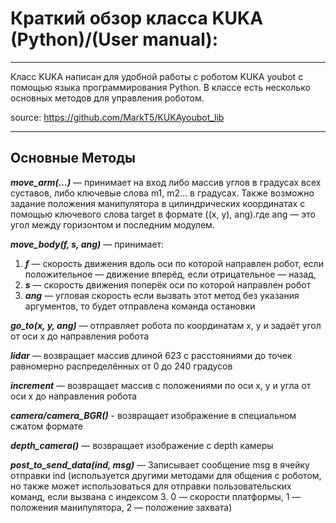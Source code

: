 # Краткий обзор класса KUKA (Python)/(User manual):
____
Класс KUKA написан для удобной работы с роботом KUKA youbot с помощью языка программирования Python. В классе есть несколько основных методов для управления роботом.

source: https://github.com/MarkT5/KUKAyoubot_lib
____
## Основные Методы

___move_arm(...)___ — принимает на вход либо массив углов в градусах всех суставов, либо ключевые слова m1, m2…  в градусах. Также возможно задание положения манипулятора в цилиндрических координатах с помощью ключевого слова target в формате ((x, y), ang).где ang — это угол между горизонтом и последним модулем. 

___move_body(f, s, ang)___ — принимает:

1. ___f___ — скорость движения вдоль оси по которой направлен робот, если положительное — движение вперёд, если отрицательное — назад,
2. ___s___ — скорость движения поперёк оси по которой направлен робот
3. ___ang___ — угловая скорость
если вызвать этот метод без указания аргументов, то будет отправлена команда остановки

___go_to(x, y, ang)___ — отправляет робота по координатам x, y и задаёт угол от оси x до направления робота

___lidar___ — возвращает массив длиной 623 с расстояниями до точек равномерно распределённых от 0 до 240 градусов

___increment___ — возвращает массив с положениями по оси x, y и угла от оси x до направления робота

___camera/camera_BGR()___ - возвращает изображение в специальном сжатом формате

___depth_camera()___ — возвращает изображение с depth камеры

___post_to_send_data(ind, msg)___ — Записывает сообщение msg в ячейку отправки ind (используется другими методами для общения с роботом, но также может использоваться для отправки пользовательских команд, если вызвана с индексом 3. 0 — скорости платформы, 1 — положения манипулятора, 2 — положение захвата)